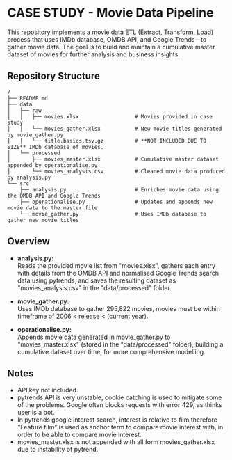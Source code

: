 # CASE STUDY - Movie Data Pipeline

This repository implements a movie data ETL (Extract, Transform, Load) process that uses IMDb database, OMDB API, and Google Trends—to gather movie data. The goal is to build and maintain a cumulative master dataset of movies for further analysis and business insights.

## Repository Structure

```
/
├── README.md
├── data
│   ├── raw
│   │   ├── movies.xlsx                  # Movies provided in case study
│   │   └── movies_gather.xlsx           # New movie titles generated by movie_gather.py
│   │   └── title.basics.tsv.gz          # **NOT INCLUDED DUE TO SIZE** IMDb database of movies.
│   └── processed
│       ├── movies_master.xlsx           # Cumulative master dataset appended by operationalise.py
│       └── movies_analysis.csv          # Cleaned movie data produced by analysis.py
└── src
    ├── analysis.py                      # Enriches movie data using the OMDB API and Google Trends
    ├── operationalise.py                # Updates and appends new movie data to the master file
    └── movie_gather.py                  # Uses IMDb database to gather new movie titles

```

## Overview

- **analysis.py:**  
  Reads the provided movie list from "movies.xlsx", gathers each entry with details from the OMDB API and normalised Google Trends search data using pytrends, and saves the resulting dataset as "movies_analysis.csv" in the "data/processed" folder.

- **movie_gather.py:**  
  Uses IMDb database to gather 295,822 movies, movies must be within timeframe of 2006 < release < (current year).

- **operationalise.py:**  
  Appends movie data generated in movie_gather.py to "movies_master.xlsx" (stored in the "data/processed" folder), building a cumulative dataset over time, for more comprehensive modelling.

## Notes

- API key not included.
- pytrends API is very unstable, cookie catching is used to mitigate some of the problems. Google often blocks requests with error 429, as thinks user is a bot.
- In pytrends google interest search, interest is relative to film therefore "Feature film" is used as anchor term to compare movie interest with, in order to be able to compare movie interest.
- movies_master.xlsx is not appended with all form movies_gather.xlsx due to instability of pytrend.

  



